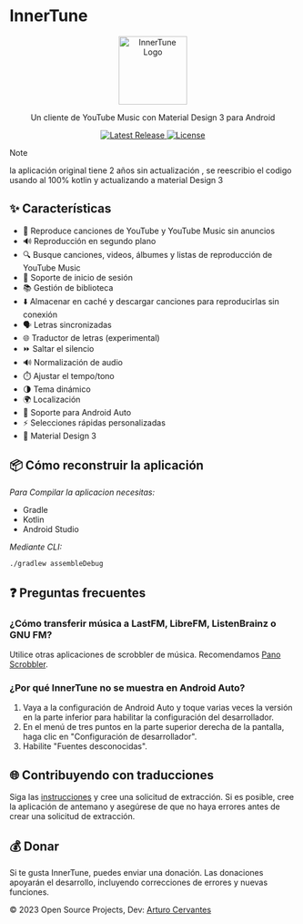 
# InnerTune

<div align="center">
  <img src="https://raw.githubusercontent.com/z-huang/InnerTune/dev/app/src/main/res/mipmap-xxxhdpi/ic_launcher_round.webp" alt="InnerTune Logo" width="120" height="120">
  <br>
  <p>Un cliente de YouTube Music con Material Design 3 para Android</p>
  <a href="https://github.com/Arturo254/InnerTune/releases">
    <img src="https://img.shields.io/github/v/release/Arturo254/InnerTune?style=flat-square" alt="Latest Release">
  </a>
  <a href="https://github.com/z-huang/InnerTune/blob/main/LICENSE">
    <img src="https://img.shields.io/github/license/Arturo254/InnerTune?style=flat-square" alt="License">
  </a>
</div>

  >[!NOTE]
>
> la aplicación original tiene 2 años sin actualización , se reescribio el codigo usando al 100% kotlin y actualizando a material Design 3

## ✨ Características

- 🎵 Reproduce canciones de YouTube y YouTube Music sin anuncios
- 🔊 Reproducción en segundo plano
- 🔍 Busque canciones, videos, álbumes y listas de reproducción de YouTube Music
- 🔑 Soporte de inicio de sesión
- 📚 Gestión de biblioteca
- ⬇️ Almacenar en caché y descargar canciones para reproducirlas sin conexión
- 🗣️ Letras sincronizadas
- 🌐 Traductor de letras (experimental)
- ⏩ Saltar el silencio
- 🔊 Normalización de audio
- ⏱️ Ajustar el tempo/tono
- 🌗 Tema dinámico
- 🌍 Localización
- 🚗 Soporte para Android Auto
- ⚡ Selecciones rápidas personalizadas
- 💎 Material Design 3

## 📦 Cómo reconstruir la aplicación

*Para Compilar la aplicacion necesitas:*
- Gradle
- Kotlin
- Android Studio

_Mediante CLI:_

```bash
./gradlew assembleDebug
```

## ❓ Preguntas frecuentes

### ¿Cómo transferir música a LastFM, LibreFM, ListenBrainz o GNU FM?

Utilice otras aplicaciones de scrobbler de música. Recomendamos [Pano Scrobbler](https://play.google.com/store/apps/details?id=com.arn.scrobble).

### ¿Por qué InnerTune no se muestra en Android Auto?

1. Vaya a la configuración de Android Auto y toque varias veces la versión en la parte inferior para habilitar la configuración del desarrollador.
2. En el menú de tres puntos en la parte superior derecha de la pantalla, haga clic en "Configuración de desarrollador".
3. Habilite "Fuentes desconocidas".

## 🌐 Contribuyendo con traducciones

Siga las [instrucciones](https://developer.android.com/guide/topics/resources/localization) y cree una solicitud de extracción. Si es posible, cree la aplicación de antemano y asegúrese de que no haya errores antes de crear una solicitud de extracción.

## 💰 Donar

Si te gusta InnerTune, puedes enviar una donación. Las donaciones apoyarán el desarrollo, incluyendo correcciones de errores y nuevas funciones.

© 2023 Open Source Projects, Dev: [Arturo Cervantes](https://github.com/Arturo254)
